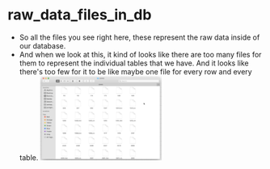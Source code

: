 # raw_data_files_in_db

- So all the files you see right here, these represent the raw data inside of our database.
- And when we look at this, it kind of looks like there are too many files for them to represent the individual tables that we have. And it looks like there's too few for it to be like maybe one file for every row and every table.
[<img src="./raw_data_files_in_db.png" width="50%"/>](./raw_data_files_in_db.png)